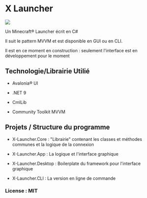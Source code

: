 # X Launcher

<image src="/X-Launcher.App/Assets/app-icon.ico">

Un Minecraft®️ Launcher écrit en C#

Il suit le pattern MVVM et est disponible en GUI ou en CLI.

Il est en ce moment en construction : seulement l'interface est en développement pour le moment

## Technologie/Librairie Utilié

- Avalonia®️ UI <!-- Notice légale à ajouté -->

- .NET 9

- CmlLib

- Community Toolkit MVVM

## Projets / Structure du programme

- X-Launcher.Core : "Librairie" contenant les classes et méthodes communes et la logique de la connexion

- X-Launcher.App : La logique et l'interface graphique

- X-Launcher.Desktop : Boilerplate du framework pour l'interface graphique

- X-Launcher.CLI : La version en ligne de commande

### License : MIT
